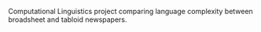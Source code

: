 Computational Linguistics project comparing language complexity between broadsheet and tabloid newspapers.
